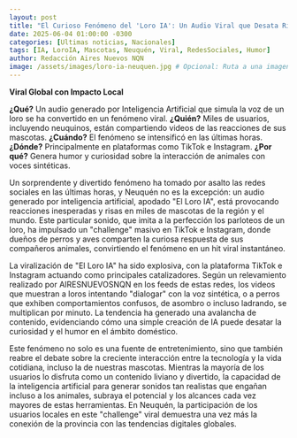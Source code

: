 ```yaml
---
layout: post
title: "El Curioso Fenómeno del 'Loro IA': Un Audio Viral que Desata Risas y Sorpresa en las Mascotas Neuquinas"
date: 2025-06-04 01:00:00 -0300
categories: [Ultimas noticias, Nacionales]
tags: [IA, LoroIA, Mascotas, Neuquén, Viral, RedesSociales, Humor]
author: Redacción Aires Nuevos NQN
image: /assets/images/loro-ia-neuquen.jpg # Opcional: Ruta a una imagen destacada del post
---
```


**Viral Global con Impacto Local**

**¿Qué?** Un audio generado por Inteligencia Artificial que simula la voz de un loro se ha convertido en un fenómeno viral.
**¿Quién?** Miles de usuarios, incluyendo neuquinos, están compartiendo videos de las reacciones de sus mascotas.
**¿Cuándo?** El fenómeno se intensificó en las últimas horas.
**¿Dónde?** Principalmente en plataformas como TikTok e Instagram.
**¿Por qué?** Genera humor y curiosidad sobre la interacción de animales con voces sintéticas.

Un sorprendente y divertido fenómeno ha tomado por asalto las redes sociales en las últimas horas, y Neuquén no es la excepción: un audio generado por inteligencia artificial, apodado "El Loro IA", está provocando reacciones inesperadas y risas en miles de mascotas de la región y el mundo. Este particular sonido, que imita a la perfección los parloteos de un loro, ha impulsado un "challenge" masivo en TikTok e Instagram, donde dueños de perros y aves comparten la curiosa respuesta de sus compañeros animales, convirtiendo el fenómeno en un hit viral instantáneo.

La viralización de "El Loro IA" ha sido explosiva, con la plataforma TikTok e Instagram actuando como principales catalizadores. Según un relevamiento realizado por AIRESNUEVOSNQN en los feeds de estas redes, los videos que muestran a loros intentando "dialogar" con la voz sintética, o a perros que exhiben comportamientos confusos, de asombro o incluso ladrando, se multiplican por minuto. La tendencia ha generado una avalancha de contenido, evidenciando cómo una simple creación de IA puede desatar la curiosidad y el humor en el ámbito doméstico.

Este fenómeno no solo es una fuente de entretenimiento, sino que también reabre el debate sobre la creciente interacción entre la tecnología y la vida cotidiana, incluso la de nuestras mascotas. Mientras la mayoría de los usuarios lo disfruta como un contenido liviano y divertido, la capacidad de la inteligencia artificial para generar sonidos tan realistas que engañan incluso a los animales, subraya el potencial y los alcances cada vez mayores de estas herramientas. En Neuquén, la participación de los usuarios locales en este "challenge" viral demuestra una vez más la conexión de la provincia con las tendencias digitales globales.